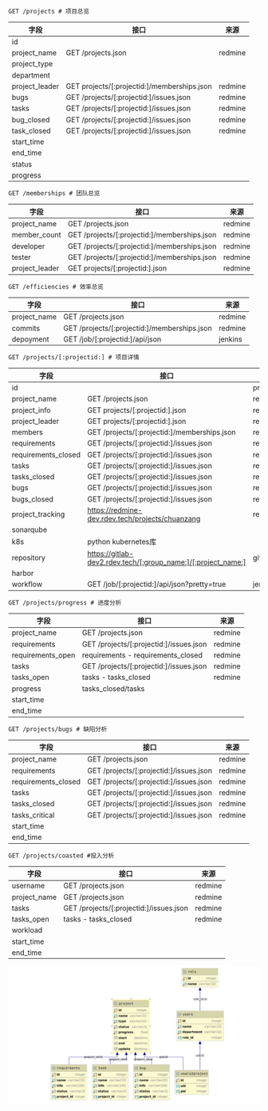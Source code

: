 ```
GET /projects # 项目总览
```

| 字段           | 接口                                        | 来源    |
| -------------- | ------------------------------------------- | ------- |
| id             |                                             |         |
| project_name   | GET /projects.json                          | redmine |
| project_type   |                                             |         |
| department     |                                             |         |
| project_leader | GET projects/[:projectid:]/memberships.json | redmine |
| bugs           | GET /projects/[:projectid:]/issues.json     | redmine |
| tasks          | GET /projects/[:projectid:]/issues.json     | redmine |
| bug_closed     | GET /projects/[:projectid:]/issues.json     | redmine |
| task_closed    | GET /projects/[:projectid:]/issues.json     | redmine |
| start_time     |                                             |         |
| end_time       |                                             |         |
| status         |                                             |         |
| progress       |                                             |         |

```
GET /memberships # 团队总览
```

| 字段           | 接口                                         | 来源    |
| -------------- | -------------------------------------------- | ------- |
| project_name   | GET /projects.json                           | redmine |
| member_count   | GET /projects/[:projectid:]/memberships.json | redmine |
| developer      | GET /projects/[:projectid:]/memberships.json | redmine |
| tester         | GET /projects/[:projectid:]/memberships.json | redmine |
| project_leader | GET projects/[:projectid:].json              | redmine |

```
GET /efficiencies # 效率总览
```

| 字段         | 接口                                         | 来源    |
| ------------ | -------------------------------------------- | ------- |
| project_name | GET /projects.json                           | redmine |
| commits      | GET /projects/[:projectid:]/memberships.json | redmine |
| depoyment    | GET /job/[:projectid:]/api/json              | jenkins |

```
GET /projects/[:projectid:] # 项目详情
```

| 字段                | 接口                                                         | 来源      |
| ------------------- | ------------------------------------------------------------ | --------- |
| id                  |                                                              | projectid |
| project_name        | GET /projects.json                                           | redmine   |
| project_info        | GET projects/[:projectid:].json                              | redmine   |
| project_leader      | GET projects/[:projectid:].json                              | redmine   |
| members             | GET /projects/[:projectid:]/memberships.json                 | redmine   |
| requirements        | GET /projects/[:projectid:]/issues.json                      | redmine   |
| requirements_closed | GET /projects/[:projectid:]/issues.json                      | redmine   |
| tasks               | GET /projects/[:projectid:]/issues.json                      | redmine   |
| tasks_closed        | GET /projects/[:projectid:]/issues.json                      | redmine   |
| bugs                | GET /projects/[:projectid:]/issues.json                      | redmine   |
| bugs_closed         | GET /projects/[:projectid:]/issues.json                      | redmine   |
| project_tracking    | https://redmine-dev.rdev.tech/projects/chuanzang             | redmine   |
| sonarqube           |                                                              |           |
| k8s                 | python kubernetes库                                          |           |
| repository          | https://gitlab-dev2.rdev.tech/[:group_name:]/[:project_name:] | gitlab    |
| harbor              |                                                              |           |
| workflow            | GET /job/[:projectid:]/api/json?pretty=true                  | jenkins   |

```
GET /projects/progress # 进度分析
```

| 字段              | 接口                                    | 来源    |
| ----------------- | --------------------------------------- | ------- |
| project_name      | GET /projects.json                      | redmine |
| requirements      | GET /projects/[:projectid:]/issues.json | redmine |
| requirements_open | requirements - requirements_closed      | redmine |
| tasks             | GET /projects/[:projectid:]/issues.json | redmine |
| tasks_open        | tasks - tasks_closed                    | redmine |
| progress          | tasks_closed/tasks                      |         |
| start_time        |                                         |         |
| end_time          |                                         |         |

```
GET /projects/bugs # 缺陷分析
```

| 字段                | 接口                                    | 来源    |
| ------------------- | --------------------------------------- | ------- |
| project_name        | GET /projects.json                      | redmine |
| requirements        | GET /projects/[:projectid:]/issues.json | redmine |
| requirements_closed | GET /projects/[:projectid:]/issues.json | redmine |
| tasks               | GET /projects/[:projectid:]/issues.json | redmine |
| tasks_closed        | GET /projects/[:projectid:]/issues.json | redmine |
| tasks_critical      | GET /projects/[:projectid:]/issues.json | redmine |
| start_time          |                                         |         |
| end_time            |                                         |         |

```
GET /projects/coasted #投入分析
```

| 字段         | 接口                                    | 来源    |
| ------------ | --------------------------------------- | ------- |
| username     | GET /projects.json                      | redmine |
| project_name | GET /projects.json                      | redmine |
| tasks        | GET /projects/[:projectid:]/issues.json | redmine |
| tasks_open   | tasks - tasks_closed                    | redmine |
| workload     |                                         |         |
| start_time   |                                         |         |
| end_time     |                                         |         |

![image-20210119082043013](1234556.assets/image-20210119082043013.png)